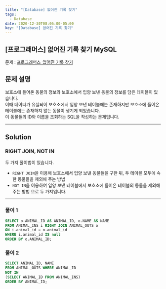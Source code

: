 ```yaml
---
title: "[Database] 없어진 기록 찾기"
tags:
  - Database
date: 2020-12-30T08:06:00-05:00
key: "[Database] 없어진 기록 찾기"
---
```


## [프로그래머스] 없어진 기록 찾기 MySQL

<!--more-->

문제 : [프로그래머스_없어진 기록 찾기](https://programmers.co.kr/learn/courses/30/lessons/59042)

## 문제 설명

보호소에 들어온 동물의 정보와 보호소에서 입양 보낸 동물의 정보를 담은 테이블이 있습니다.<br>
이때 데이터가 유실되어 보호소에서 입양 보낸 테이블에는 존재하지만 보호소에 들어온 테이블에는 존재하지 않는 동물이 생기게 되었습니다.<br>
이 동물들의 ID와 이름을 조회하는 SQL을 작성하는 문제입니다.<br>

---

## Solution

### RIGHT JOIN, NOT IN

두 가지 풀이법이 있습니다.<br>
- `RIGHT JOIN`을 이용해 보호소에서 입양 보낸 동물들을 구한 뒤, 두 테이블 모두에 속한 동물들을 제외해 주는 방법
- `NOT IN`을 이용하여 입양 보낸 테이블에서 보호소에 들어온 테이블의 동물을 제외해 주는 방법
으로 두 가지입니다.<br>

---

### 풀이 1

```sql
SELECT o.ANIMAL_ID AS ANIMAL_ID, o.NAME AS NAME
FROM ANIMAL_INS i RIGHT JOIN ANIMAL_OUTS o
ON i.animal_id = o.animal_id
WHERE i.animal_id IS null
ORDER BY o.ANIMAL_ID; 
```

### 풀이 2

```sql
SELECT ANIMAL_ID, NAME
FROM ANIMAL_OUTS WHERE ANIMAL_ID
NOT IN
(SELECT ANIMAL_ID FROM ANIMAL_INS)
ORDER BY ANIMAL_ID;
```